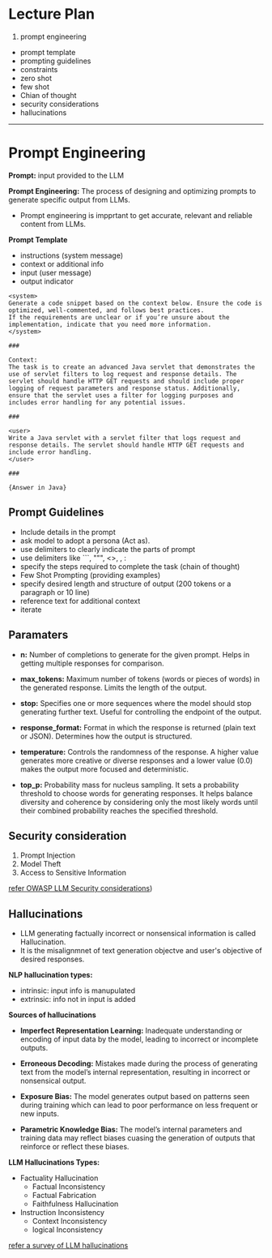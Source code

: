# Lecture Plan

1. prompt engineering
 - prompt template
 - prompting guidelines
 - constraints
 - zero shot
 - few shot
 - Chian of thought
 - security considerations
 - hallucinations

---

# Prompt Engineering

**Prompt:** input provided to the LLM

**Prompt Engineering:** The process of designing and optimizing prompts to generate specific output from LLMs.

- Prompt engineering is impprtant to get accurate, relevant and reliable content from LLMs.



**Prompt Template**
- instructions (system message)
- context or additional info
- input (user message)
- output indicator

```
<system>
Generate a code snippet based on the context below. Ensure the code is optimized, well-commented, and follows best practices. 
If the requirements are unclear or if you’re unsure about the implementation, indicate that you need more information.
</system>

###

Context: 
The task is to create an advanced Java servlet that demonstrates the use of servlet filters to log request and response details. The servlet should handle HTTP GET requests and should include proper logging of request parameters and response status. Additionally, ensure that the servlet uses a filter for logging purposes and includes error handling for any potential issues.

###

<user>
Write a Java servlet with a servlet filter that logs request and response details. The servlet should handle HTTP GET requests and include error handling. 
</user>

###

{Answer in Java}

```

## Prompt Guidelines

- Include details in the prompt
- ask model to adopt a persona (Act as).
- use delimiters to clearly indicate the parts of prompt
- use delimiters  like ```, """, <>, <tag></tag>, :
- specify the steps required to complete the task (chain of thought)
- Few Shot Prompting (providing examples)
- specify desired length and structure of output (200 tokens or a paragraph or 10 line)
- reference text for additional context
- iterate

## Paramaters


- **n:** Number of completions to generate for the given prompt. Helps in getting multiple responses for comparison.

- **max_tokens:** Maximum number of tokens (words or pieces of words) in the generated response. Limits the length of the output.

- **stop:** Specifies one or more sequences where the model should stop generating further text. Useful for controlling the endpoint of the output.

- **response_format:** Format in which the response is returned (plain text or JSON). Determines how the output is structured.

- **temperature:** Controls the randomness of the response. A higher value generates more creative or diverse responses and a lower value (0.0) makes the output more focused and deterministic.

- **top_p:** Probability mass for nucleus sampling. It sets a probability threshold to choose words for generating responses. It helps balance diversity and coherence by considering only the most likely words until their combined probability reaches the specified threshold.



## Security consideration

1. Prompt Injection
2. Model Theft
3. Access to Sensitive Information

[refer OWASP LLM Security considerations](https://owasp.org/www-project-top-10-for-large-language-model-applications/))

## Hallucinations
- LLM generating factually incorrect or nonsensical information is called Hallucination.
- It is the misalignmnet of text generation objectve and user's objective of desired responses.

**NLP hallucination types:**
- intrinsic: input info is manupulated
- extrinsic: info not in input is added


**Sources of hallucinations**

- **Imperfect Representation Learning:** Inadequate understanding or encoding of input data by the model, leading to incorrect or incomplete outputs.

- **Erroneous Decoding:** Mistakes made during the process of generating text from the model’s internal representation, resulting in incorrect or nonsensical output.

- **Exposure Bias:** The model generates output based on patterns seen during training which can lead to poor performance on less frequent or new inputs.

- **Parametric Knowledge Bias:** The model’s internal parameters and training data may reflect biases cuasing the generation of outputs that reinforce or reflect these biases.


**LLM Hallucinations Types:**

- Factuality Hallucination
    - Factual Inconsistency
    - Factual Fabrication
    - Faithfulness Hallucination
- Instruction Inconsistency
    - Context Inconsistency
    - logical Inconsistency

[refer a survey of LLM hallucinations](https://arxiv.org/pdf/2311.05232)